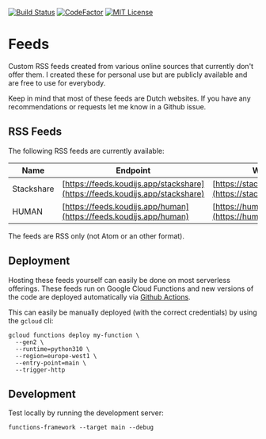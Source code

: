 [![Build Status](https://github.com/jonakoudijs/feeds/actions/workflows/deploy.yml/badge.svg)](https://github.com/jonakoudijs/feeds/actions)
[![CodeFactor](https://www.codefactor.io/repository/github/jonakoudijs/feeds/badge)](https://www.codefactor.io/repository/github/jonakoudijs/feeds)
[![MIT License](https://img.shields.io/badge/license-MIT-blue.svg)](LICENSE)

# Feeds

Custom RSS feeds created from various online sources that currently don't offer
them. I created these for personal use but are publicly available and are free
to use for everybody.

Keep in mind that most of these feeds are Dutch websites. If you have any
recommendations or requests let me know in a Github issue.

## RSS Feeds

The following RSS feeds are currently available:

| Name       | Endpoint | Website | Status |
|------------|----------|---------|--------|
| Stackshare | [https://feeds.koudijs.app/stackshare](https://feeds.koudijs.app/stackshare) | [https://stackshare.io/weekly](https://stackshare.io/weekly) | ![UptimeRobot Status](https://img.shields.io/uptimerobot/status/m793025109-e363b28f5eda97bbb7fffc99) |
| HUMAN | [https://feeds.koudijs.app/human](https://feeds.koudijs.app/human) | [https://human.nl/lees](https://human.nl/lees) | ![UptimeRobot Status](https://img.shields.io/uptimerobot/status/m793025111-ebbb100cd61049252d097731) |

The feeds are RSS only (not Atom or an other format).

## Deployment

Hosting these feeds yourself can easily be done on most serverless offerings. These
feeds run on Google Cloud Functions and new versions of the code are deployed
automatically via [Github Actions](https://github.com/jonakoudijs/feeds/actions).

This can easily be manually deployed (with the correct credentials) by using the `gcloud` cli:
```
gcloud functions deploy my-function \
  --gen2 \
  --runtime=python310 \
  --region=europe-west1 \
  --entry-point=main \
  --trigger-http
```

## Development

Test locally by running the development server:
```
functions-framework --target main --debug
```
